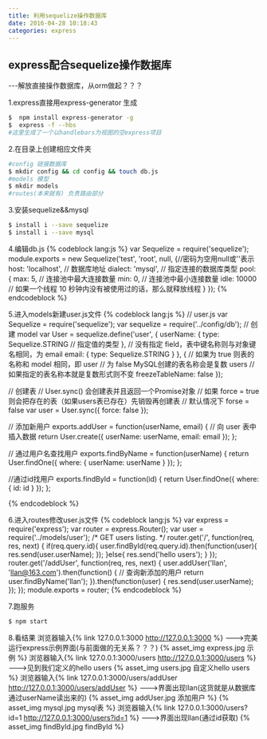 ```yaml
---
title: 利用sequelize操作数据库
date: 2016-04-28 10:18:43
categories: express
---
```

## express配合sequelize操作数据库
---解放直接操作数据库，从orm做起？？？

1.express直接用express-generator 生成

```bash
$  npm install express-generator -g
$  express -f --hbs
#这里生成了一个以handlebars为视图的空express项目
```

2.在目录上创建相应文件夹
```bash
#config 链接数据库
$ mkdir config && cd config && touch db.js
#models 模型
$ mkdir models
#routes(本来就有) 负责路由部分
```

3.安装sequelize&&mysql
```bash
$ install i --save sequelize
$ install i --save mysql
```

4.编辑db.js
{% codeblock lang:js %}
var Sequelize = require('sequelize');
module.exports = new Sequelize('test', 'root', null, {//密码为空用null或''表示
    host: 'localhost', // 数据库地址
    dialect: 'mysql', // 指定连接的数据库类型
    pool: {
        max: 5, // 连接池中最大连接数量
        min: 0, // 连接池中最小连接数量
        idle: 10000 // 如果一个线程 10 秒钟内没有被使用过的话，那么就释放线程
    }
});
{% endcodeblock %}

5.进入models新建user.js文件
{% codeblock lang:js %}
// user.js
var Sequelize = require('sequelize');
var sequelize = require('../config/db');
// 创建 model
var User = sequelize.define('user', {
    userName: {
        type: Sequelize.STRING // 指定值的类型
    },
    // 没有指定 field，表中键名称则与对象键名相同，为 email
    email: {
        type: Sequelize.STRING
    }
}, {
    // 如果为 true 则表的名称和 model 相同，即 user
    // 为 false MySQL创建的表名称会是复数 users
    // 如果指定的表名称本就是复数形式则不变
    freezeTableName: false
});

// 创建表
// User.sync() 会创建表并且返回一个Promise对象
// 如果 force = true 则会把存在的表（如果users表已存在）先销毁再创建表
// 默认情况下 forse = false
var user = User.sync({ force: false });

// 添加新用户
exports.addUser = function(userName, email) {
    // 向 user 表中插入数据
    return User.create({
        userName: userName,
        email: email
    });
};

// 通过用户名查找用户
exports.findByName = function(userName) {
    return User.findOne({ where: { userName: userName } });
};

//通过id找用户
exports.findById = function(id) {
    return User.findOne({ where: { id: id } });
};

{% endcodeblock %}

6.进入routes修改user.js文件
{% codeblock lang:js %}
var express = require('express');
var router = express.Router();
var user = require('../models/user');
/* GET users listing. */
router.get('/', function(req, res, next) {
    if(req.query.id){
        user.findById(req.query.id).then(function(user){
            res.send(user.userName);
        });
    }else{
      res.send('hello users');
    }
});
router.get('/addUser', function(req, res, next) {
    user.addUser('llan', 'llan@163.com').then(function() {
        // 查询新添加的用户
        return user.findByName('llan');
    }).then(function(user) {
        res.send(user.userName);
    });
});
module.exports = router;
{% endcodeblock %}

7.跑服务
```bash
$ npm start
```
8.看结果
浏览器输入{% link 127.0.0.1:3000 http://127.0.0.1:3000 %}
--->完美运行express示例界面(与前面做的无关系？？？)
{% asset_img express.jpg 示例 %}
浏览器输入{% link 127.0.0.1:3000/users http://127.0.0.1:3000/users %}
--->见到我们定义的hello users
{% asset_img users.jpg 自定义hello users %}
浏览器输入{% link 127.0.0.1:3000/users/addUser http://127.0.0.1:3000/users/addUser %}
--->界面出现llan(这货就是从数据库通过userName读出来的)
{% asset_img addUser.jpg 添加用户 %}
{% asset_img mysql.jpg mysql表 %}
浏览器输入{% link 127.0.0.1:3000/users?id=1 http://127.0.0.1:3000/users?id=1 %}
--->界面出现llan(通过id获取)
{% asset_img findById.jpg findById %}